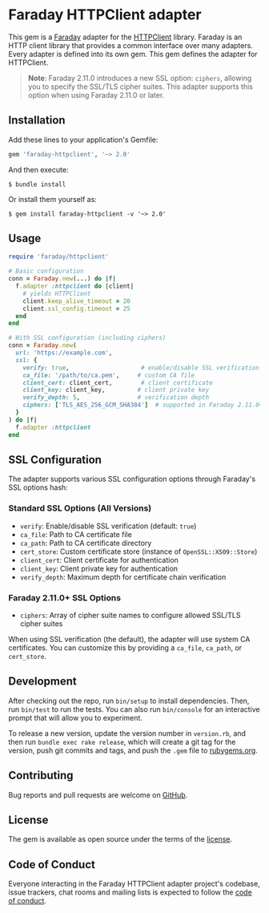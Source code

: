 # Faraday HTTPClient adapter

This gem is a [Faraday][faraday] adapter for the [HTTPClient][httpclient] library.
Faraday is an HTTP client library that provides a common interface over many adapters.
Every adapter is defined into its own gem. This gem defines the adapter for HTTPClient.

> **Note**: Faraday 2.11.0 introduces a new SSL option: `ciphers`, allowing you to specify the SSL/TLS cipher suites. This adapter supports this option when using Faraday 2.11.0 or later.

## Installation

Add these lines to your application's Gemfile:

```ruby
gem 'faraday-httpclient', '~> 2.0'
```

And then execute:

    $ bundle install

Or install them yourself as:

    $ gem install faraday-httpclient -v '~> 2.0'

## Usage

```ruby
require 'faraday/httpclient'

# Basic configuration
conn = Faraday.new(...) do |f|
  f.adapter :httpclient do |client|
    # yields HTTPClient
    client.keep_alive_timeout = 20
    client.ssl_config.timeout = 25
  end
end

# With SSL configuration (including ciphers)
conn = Faraday.new(
  url: 'https://example.com',
  ssl: {
    verify: true,                    # enable/disable SSL verification
    ca_file: '/path/to/ca.pem',     # custom CA file
    client_cert: client_cert,        # client certificate
    client_key: client_key,         # client private key
    verify_depth: 5,                # verification depth
    ciphers: ['TLS_AES_256_GCM_SHA384']  # supported in Faraday 2.11.0+
  }
) do |f|
  f.adapter :httpclient
end
```

## SSL Configuration

The adapter supports various SSL configuration options through Faraday's SSL options hash:

### Standard SSL Options (All Versions)

- `verify`: Enable/disable SSL verification (default: `true`)
- `ca_file`: Path to CA certificate file
- `ca_path`: Path to CA certificate directory
- `cert_store`: Custom certificate store (instance of `OpenSSL::X509::Store`)
- `client_cert`: Client certificate for authentication
- `client_key`: Client private key for authentication
- `verify_depth`: Maximum depth for certificate chain verification

### Faraday 2.11.0+ SSL Options

- `ciphers`: Array of cipher suite names to configure allowed SSL/TLS cipher suites

When using SSL verification (the default), the adapter will use system CA certificates. You can customize this by providing a `ca_file`, `ca_path`, or `cert_store`.

## Development

After checking out the repo, run `bin/setup` to install dependencies. Then, run `bin/test` to run the tests. You can also run `bin/console` for an interactive prompt that will allow you to experiment.

To release a new version, update the version number in `version.rb`, and then run `bundle exec rake release`, which will create a git tag for the version, push git commits and tags, and push the `.gem` file to [rubygems.org](rubygems).

## Contributing

Bug reports and pull requests are welcome on [GitHub][repo].

## License

The gem is available as open source under the terms of the [license][license].

## Code of Conduct

Everyone interacting in the Faraday HTTPClient adapter project's codebase, issue trackers, chat rooms and mailing lists is expected to follow the [code of conduct][code-of-conduct].

[faraday]: https://github.com/lostisland/faraday
[httpclient]: https://github.com/nahi/httpclient
[rubygems]: https://rubygems.org
[repo]: https://github.com/lostisland/faraday-httpclient
[license]: https://github.com/lostisland/faraday-httpclient/blob/main/LICENSE.md
[code-of-conduct]: https://github.com/lostisland/faraday-httpclient/blob/main/CODE_OF_CONDUCT.md
